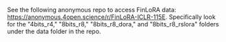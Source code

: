 See the following anonymous repo to access FinLoRA data: https://anonymous.4open.science/r/FinLoRA-ICLR-115E. Specifically look for the "4bits_r4," "8bits_r8," "8bits_r8_dora," and "8bits_r8_rslora" folders under the data folder in the repo.
